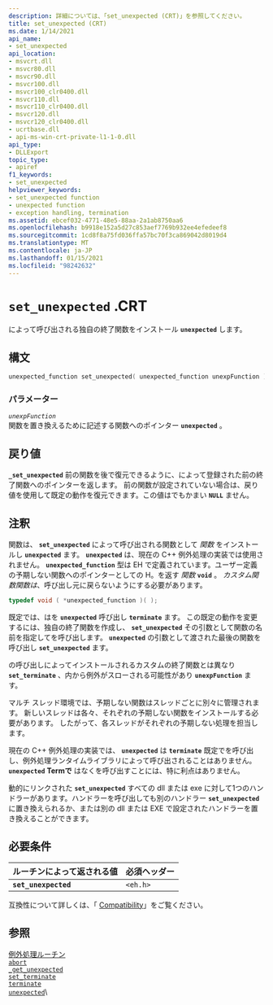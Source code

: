 ```yaml
---
description: 詳細については、「set_unexpected (CRT)」を参照してください。
title: set_unexpected (CRT)
ms.date: 1/14/2021
api_name:
- set_unexpected
api_location:
- msvcrt.dll
- msvcr80.dll
- msvcr90.dll
- msvcr100.dll
- msvcr100_clr0400.dll
- msvcr110.dll
- msvcr110_clr0400.dll
- msvcr120.dll
- msvcr120_clr0400.dll
- ucrtbase.dll
- api-ms-win-crt-private-l1-1-0.dll
api_type:
- DLLExport
topic_type:
- apiref
f1_keywords:
- set_unexpected
helpviewer_keywords:
- set_unexpected function
- unexpected function
- exception handling, termination
ms.assetid: ebcef032-4771-48e5-88aa-2a1ab8750aa6
ms.openlocfilehash: b9918e152a5d27c853aef7769b932ee4efedeef8
ms.sourcegitcommit: 1cd8f8a75fd036ffa57bc70f3ca869042d8019d4
ms.translationtype: MT
ms.contentlocale: ja-JP
ms.lasthandoff: 01/15/2021
ms.locfileid: "98242632"
---
```

# <a name="set_unexpected-crt"></a>`set_unexpected` .CRT

によって呼び出される独自の終了関数をインストール **`unexpected`** します。

## <a name="syntax"></a>構文

```cpp
unexpected_function set_unexpected( unexpected_function unexpFunction );
```

### <a name="parameters"></a>パラメーター

*`unexpFunction`*\
関数を置き換えるために記述する関数へのポインター **`unexpected`** 。

## <a name="return-value"></a>戻り値

**`_set_unexpected`** 前の関数を後で復元できるように、によって登録された前の終了関数へのポインターを返します。 前の関数が設定されていない場合は、戻り値を使用して既定の動作を復元できます。この値はでもかまい **`NULL`** ません。

## <a name="remarks"></a>注釈

関数は、 **`set_unexpected`** によって呼び出される関数として *関数* をインストールし **`unexpected`** ます。 **`unexpected`** は、現在の C++ 例外処理の実装では使用されません。 **`unexpected_function`** 型は EH で定義されています。ユーザー定義の予期しない関数へのポインターとしての H。を返す *関数* **`void`** 。 *カスタム関数関数は*、呼び出し元に戻らないようにする必要があります。

```cpp
typedef void ( *unexpected_function )( );
```

既定では、はを **`unexpected`** 呼び出し **`terminate`** ます。 この既定の動作を変更するには、独自の終了関数を作成し、 **`set_unexpected`** その引数として関数の名前を指定してを呼び出します。 **`unexpected`** の引数として渡された最後の関数を呼び出し **`set_unexpected`** ます。

の呼び出しによってインストールされるカスタムの終了関数とは異なり **`set_terminate`** 、内から例外がスローされる可能性があり **`unexpFunction`** ます。

マルチ スレッド環境では、予期しない関数はスレッドごとに別々に管理されます。 新しいスレッドは各々、それぞれの予期しない関数をインストールする必要があります。 したがって、各スレッドがそれぞれの予期しない処理を担当します。

現在の C++ 例外処理の実装では、 **`unexpected`** は **`terminate`** 既定でを呼び出し、例外処理ランタイムライブラリによって呼び出されることはありません。 **`unexpected`** **Termで** はなくを呼び出すことには、特に利点はありません。

動的にリンクされた **`set_unexpected`** すべての dll または exe に対して1つのハンドラーがあります。ハンドラーを呼び出しても別のハンドラー **`set_unexpected`** に置き換えられるか、または別の dll または EXE で設定されたハンドラーを置き換えることができます。

## <a name="requirements"></a>必要条件

|ルーチンによって返される値|必須ヘッダー|
|-------------|---------------------|
|**`set_unexpected`**|`<eh.h>`|

互換性について詳しくは、「 [Compatibility](../../c-runtime-library/compatibility.md)」をご覧ください。

## <a name="see-also"></a>参照

[例外処理ルーチン](../../c-runtime-library/exception-handling-routines.md)\
[`abort`](abort.md)\
[`_get_unexpected`](get-unexpected.md)\
[`set_terminate`](set-terminate-crt.md)\
[`terminate`](terminate-crt.md)\
[`unexpected`](unexpected-crt.md)\
